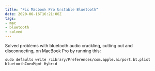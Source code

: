 ```yaml
---
title: "Fix Macbook Pro Unstable Bluetooth"
date: 2020-06-16T16:21:00Z
tags:
- mac
- bluetooth
- solved
---
```


Solved problems with bluetooth audio crackling, cutting out and disconnecting, on MacBook Pro by running this:

```
sudo defaults write /Library/Preferences/com.apple.airport.bt.plist bluetoothCoexMgmt Hybrid
```

